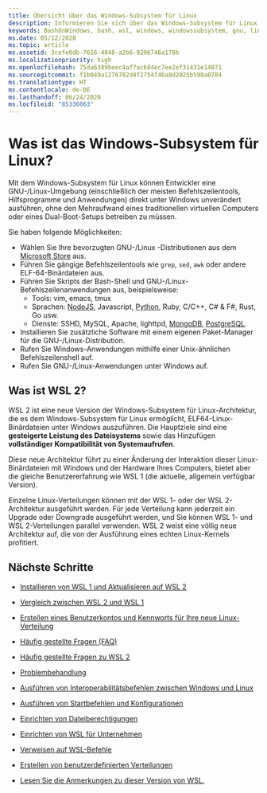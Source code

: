 ```yaml
---
title: Übersicht über das Windows-Subsystem für Linux
description: Informieren Sie sich über das Windows-Subsystem für Linux, die verschiedenen Versionen und die Art und Weise, wie Sie sie verwenden können.
keywords: BashOnWindows, bash, wsl, windows, windowssubsystem, gnu, linux
ms.date: 05/12/2020
ms.topic: article
ms.assetid: 3cefe0db-7616-4848-a2b6-9296746a178b
ms.localizationpriority: high
ms.openlocfilehash: 75da6389beec4af7ac684ec7ee2ef31431e14071
ms.sourcegitcommit: f1b049a1276782d4f2754f46a8d2025b598a0784
ms.translationtype: HT
ms.contentlocale: de-DE
ms.lasthandoff: 06/24/2020
ms.locfileid: "85336063"
---
```

# <a name="what-is-the-windows-subsystem-for-linux"></a>Was ist das Windows-Subsystem für Linux?

Mit dem Windows-Subsystem für Linux können Entwickler eine GNU-/Linux-Umgebung (einschließlich der meisten Befehlszeilentools, Hilfsprogramme und Anwendungen) direkt unter Windows unverändert ausführen, ohne den Mehraufwand eines traditionellen virtuellen Computers oder eines Dual-Boot-Setups betreiben zu müssen.

Sie haben folgende Möglichkeiten:

* Wählen Sie Ihre bevorzugten GNU-/Linux -Distributionen aus dem [Microsoft Store](https://aka.ms/wslstore) aus.
* Führen Sie gängige Befehlszeilentools wie `grep`, `sed`, `awk` oder andere ELF-64-Binärdateien aus.
* Führen Sie Skripts der Bash-Shell und GNU-/Linux-Befehlszeilenanwendungen aus, beispielsweise:  
    * Tools: vim, emacs, tmux
    * Sprachen: [NodeJS](https://docs.microsoft.com/windows/nodejs/setup-on-wsl2), Javascript, [Python](https://docs.microsoft.com/windows/python/web-frameworks), Ruby, C/C++, C# & F#, Rust, Go usw.
    * Dienste: SSHD, MySQL, Apache, lighttpd, [MongoDB](https://docs.microsoft.com/windows/nodejs/databases), [PostgreSQL](https://docs.microsoft.com/windows/python/databases).
* Installieren Sie zusätzliche Software mit einem eigenen Paket-Manager für die GNU-/Linux-Distribution.
* Rufen Sie Windows-Anwendungen mithilfe einer Unix-ähnlichen Befehlszeilenshell auf.
* Rufen Sie GNU-/Linux-Anwendungen unter Windows auf.

## <a name="what-is-wsl-2"></a>Was ist WSL 2?

WSL 2 ist eine neue Version der Windows-Subsystem für Linux-Architektur, die es dem Windows-Subsystem für Linux ermöglicht, ELF64-Linux-Binärdateien unter Windows auszuführen. Die Hauptziele sind eine **gesteigerte Leistung des Dateisystems** sowie das Hinzufügen **vollständiger Kompatibilität von Systemaufrufen**.

Diese neue Architektur führt zu einer Änderung der Interaktion dieser Linux-Binärdateien mit Windows und der Hardware Ihres Computers, bietet aber die gleiche Benutzererfahrung wie WSL 1 (die aktuelle, allgemein verfügbar Version).

Einzelne Linux-Verteilungen können mit der WSL 1- oder der WSL 2-Architektur ausgeführt werden. Für jede Verteilung kann jederzeit ein Upgrade oder Downgrade ausgeführt werden, und Sie können WSL 1- und WSL 2-Verteilungen parallel verwenden. WSL 2 weist eine völlig neue Architektur auf, die von der Ausführung eines echten Linux-Kernels profitiert.

## <a name="next-steps"></a>Nächste Schritte

* [Installieren von WSL 1 und Aktualisieren auf WSL 2](./install-win10.md)

* [Vergleich zwischen WSL 2 und WSL 1](./compare-versions.md)

* [Erstellen eines Benutzerkontos und Kennworts für Ihre neue Linux-Verteilung](./user-support.md)

* [Häufig gestellte Fragen (FAQ)](./faq.md)

* [Häufig gestellte Fragen zu WSL 2](./wsl2-faq.md)

* [Problembehandlung](./troubleshooting.md)

* [Ausführen von Interoperabilitätsbefehlen zwischen Windows und Linux](./interop.md)

* [Ausführen von Startbefehlen und Konfigurationen](./wsl-config.md)

* [Einrichten von Dateiberechtigungen](./file-permissions.md)

* [Einrichten von WSL für Unternehmen](./enterprise.md)

* [Verweisen auf WSL-Befehle](./reference.md)

* [Erstellen von benutzerdefinierten Verteilungen](./build-custom-distro.md)

* [Lesen Sie die Anmerkungen zu dieser Version von WSL.](./release-notes.md)
